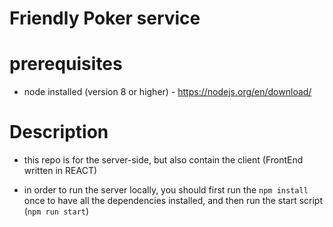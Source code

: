 # Friendly Poker service



# prerequisites
* node installed (version 8 or higher) - https://nodejs.org/en/download/


# Description
* this repo is for the server-side, but also contain the client (FrontEnd written in REACT)

* in order to run the server locally, you should first run the `npm install` once to have all the dependencies installed, and then run the start script (`npm run start`)




